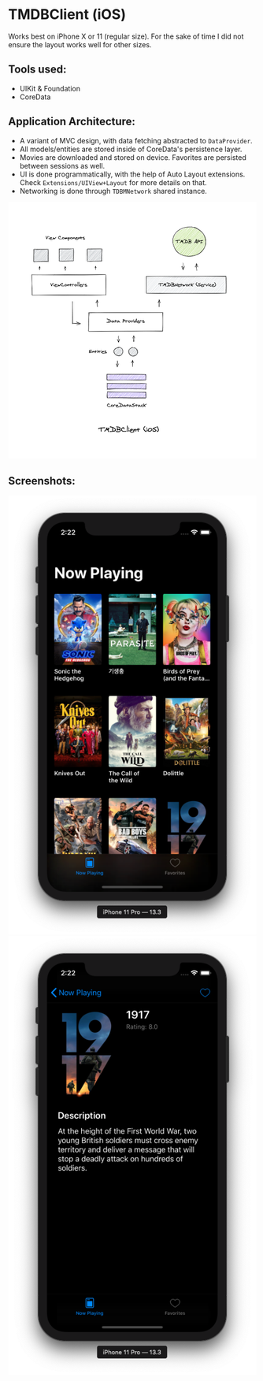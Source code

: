 # TMDBClient (iOS)

Works best on iPhone X or 11 (regular size). For the sake of time I did not ensure the layout works well for other sizes.

## Tools used:

- UIKit & Foundation
- CoreData

## Application Architecture:

- A variant of MVC design, with data fetching abstracted to `DataProvider`.
- All models/entities are stored inside of CoreData's persistence layer.
- Movies are downloaded and stored on device. Favorites are persisted between sessions as well.
- UI is done programmatically, with the help of Auto Layout extensions. Check `Extensions/UIView+Layout` for more details on that.
- Networking is done through `TDBMNetwork` shared instance.

![TMDBClient iOS Architecture Diagram](./TMDBClient-Arch.png 'Architecture Diagram')

## Screenshots:

![TMDBClient iOS](./TMDBClient-NowPlaying.png 'TMDBClient iOS')
![TMDBClient iOS](./TMDBClient-Detail.png 'TMDBClient iOS')

